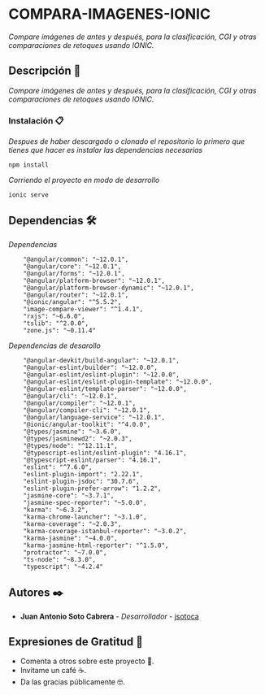 # COMPARA-IMAGENES-IONIC

_Compare imágenes de antes y después, para la clasificación, CGI y otras comparaciones de retoques usando IONIC._

## Descripción 🚀

_Compare imágenes de antes y después, para la clasificación, CGI y otras comparaciones de retoques usando IONIC._

### Instalación 📋

_Despues de haber descargado o clonado el repositorio lo primero que tienes que hacer es instalar las dependencias necesarias_

```
npm install
```
_Corriendo el proyecto en modo de desarrollo_

```
ionic serve
```

## Dependencias 🛠️

_Dependencias_

```
    "@angular/common": "~12.0.1",
    "@angular/core": "~12.0.1",
    "@angular/forms": "~12.0.1",
    "@angular/platform-browser": "~12.0.1",
    "@angular/platform-browser-dynamic": "~12.0.1",
    "@angular/router": "~12.0.1",
    "@ionic/angular": "^5.5.2",
    "image-compare-viewer": "^1.4.1",
    "rxjs": "~6.6.0",
    "tslib": "^2.0.0",
    "zone.js": "~0.11.4"
```

_Dependencias de desarollo_

```
    "@angular-devkit/build-angular": "~12.0.1",
    "@angular-eslint/builder": "~12.0.0",
    "@angular-eslint/eslint-plugin": "~12.0.0",
    "@angular-eslint/eslint-plugin-template": "~12.0.0",
    "@angular-eslint/template-parser": "~12.0.0",
    "@angular/cli": "~12.0.1",
    "@angular/compiler": "~12.0.1",
    "@angular/compiler-cli": "~12.0.1",
    "@angular/language-service": "~12.0.1",
    "@ionic/angular-toolkit": "^4.0.0",
    "@types/jasmine": "~3.6.0",
    "@types/jasminewd2": "~2.0.3",
    "@types/node": "^12.11.1",
    "@typescript-eslint/eslint-plugin": "4.16.1",
    "@typescript-eslint/parser": "4.16.1",
    "eslint": "^7.6.0",
    "eslint-plugin-import": "2.22.1",
    "eslint-plugin-jsdoc": "30.7.6",
    "eslint-plugin-prefer-arrow": "1.2.2",
    "jasmine-core": "~3.7.1",
    "jasmine-spec-reporter": "~5.0.0",
    "karma": "~6.3.2",
    "karma-chrome-launcher": "~3.1.0",
    "karma-coverage": "~2.0.3",
    "karma-coverage-istanbul-reporter": "~3.0.2",
    "karma-jasmine": "~4.0.0",
    "karma-jasmine-html-reporter": "^1.5.0",
    "protractor": "~7.0.0",
    "ts-node": "~8.3.0",
    "typescript": "~4.2.4"
```
## Autores ✒️

* **Juan Antonio Soto Cabrera** - *Desarrollador* - [jsotoca](https://github.com/jsotoca)


## Expresiones de Gratitud 🎁

* Comenta a otros sobre este proyecto 📢.
* Invitame un café ☕. 
* Da las gracias públicamente 🤓.
